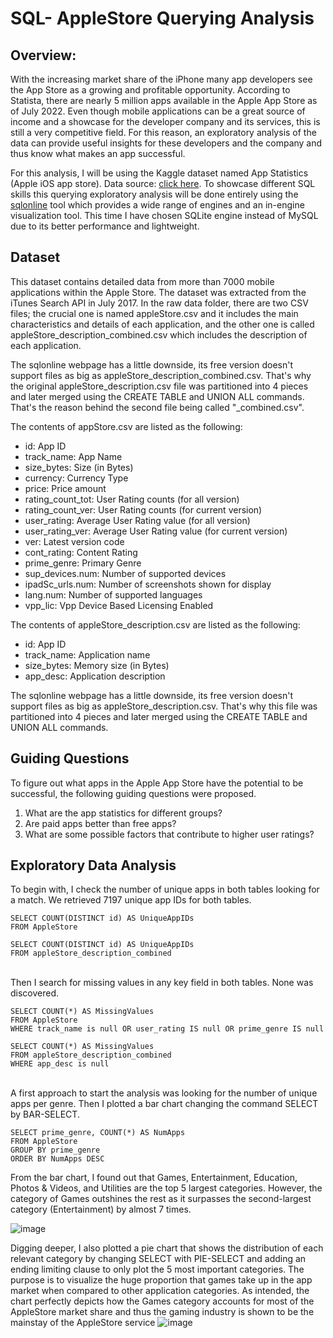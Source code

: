 # SQL- AppleStore Querying Analysis

## Overview:
With the increasing market share of the iPhone many app developers see the App Store as a growing and profitable opportunity. According to Statista, there are nearly 5 million apps available in the Apple App Store as of July 2022. Even though mobile applications can be a great source of income and a showcase for the developer company and its services, this is still a very competitive field. For this reason, an exploratory analysis of the data can provide useful insights for these developers and the company and thus know what makes an app successful.

For this analysis, I will be using the Kaggle dataset named App Statistics (Apple iOS app store). Data source: [click here](https://www.kaggle.com/datasets/ramamet4/app-store-apple-data-set-10k-apps). To showcase different SQL skills this querying exploratory analysis will be done entirely using the [sqlonline](https://sqliteonline.com/) tool which provides a wide range of engines and an in-engine visualization tool. This time I have chosen SQLite engine instead of MySQL due to its better performance and lightweight.

## Dataset
This dataset contains detailed data from more than 7000 mobile applications within the Apple Store. The dataset was extracted from the iTunes Search API in July 2017. In the raw data folder, there are two CSV files; the crucial one is named appleStore.csv and it includes the main characteristics and details of each application, and the other one is called appleStore_description_combined.csv which includes the description of each application. 

The sqlonline webpage has a little downside, its free version doesn't support files as big as appleStore_description_combined.csv. That's why the original appleStore_description.csv file was partitioned into 4 pieces and later merged using the CREATE TABLE and UNION ALL commands. That's the reason behind the second file being called "_combined.csv". 

The contents of appStore.csv are listed as the following:
  - id: App ID
  - track_name: App Name
  - size_bytes: Size (in Bytes)
  - currency: Currency Type
  - price: Price amount
  - rating_count_tot: User Rating counts (for all version)
  - rating_count_ver: User Rating counts (for current version)
  - user_rating: Average User Rating value (for all version)
  - user_rating_ver: Average User Rating value (for current version)
  - ver: Latest version code
  - cont_rating: Content Rating
  - prime_genre: Primary Genre
  - sup_devices.num: Number of supported devices
  - ipadSc_urls.num: Number of screenshots shown for display
  - lang.num: Number of supported languages
  - vpp_lic: Vpp Device Based Licensing Enabled

The contents of appleStore_description.csv are listed as the following:
  - id: App ID
  - track_name: Application name
  - size_bytes: Memory size (in Bytes)
  - app_desc: Application description

The sqlonline webpage has a little downside, its free version doesn't support files as big as appleStore_description.csv. That's why this file was partitioned into 4 pieces and later merged using the CREATE TABLE and UNION ALL commands. 

## Guiding Questions
To figure out what apps in the Apple App Store have the potential to be successful, the following guiding questions were proposed.

  1. What are the app statistics for different groups?
  2. Are paid apps better than free apps?
  3. What are some possible factors that contribute to higher user ratings?

## Exploratory Data Analysis
To begin with, I check the number of unique apps in both tables looking for a match. We retrieved 7197 unique app IDs for both tables.  
```
SELECT COUNT(DISTINCT id) AS UniqueAppIDs
FROM AppleStore

SELECT COUNT(DISTINCT id) AS UniqueAppIDs
FROM appleStore_description_combined
```

</br>Then I search for missing values in any key field in both tables. None was discovered.
```
SELECT COUNT(*) AS MissingValues
FROM AppleStore
WHERE track_name is null OR user_rating IS null OR prime_genre IS null

SELECT COUNT(*) AS MissingValues
FROM appleStore_description_combined
WHERE app_desc is null
```

</br>A first approach to start the analysis was looking for the number of unique apps per genre. Then I plotted a bar chart changing the command SELECT by BAR-SELECT. 
```
SELECT prime_genre, COUNT(*) AS NumApps
FROM AppleStore
GROUP BY prime_genre
ORDER BY NumApps DESC
```

From the bar chart, I found out that Games, Entertainment, Education, Photos & Videos, and Utilities are the top 5 largest categories. However, the category of Games outshines the rest as it surpasses the second-largest category (Entertainment) by almost 7 times.

![image](https://github.com/AlvaroM99/SQL---Apple-Store-Querying-Analysis/assets/129555669/98602544-999a-4cdb-85db-1ce303b92ba7)

Digging deeper, I also plotted a pie chart that shows the distribution of each relevant category by changing SELECT with PIE-SELECT and adding an ending limiting clause to only plot the 5 most important categories. The purpose is to visualize the huge proportion that games take up in the app market when compared to other application categories. As intended, the chart perfectly depicts how the Games category accounts for most of the AppleStore market share and thus the gaming industry is shown to be the mainstay of the AppleStore service
![image](https://github.com/AlvaroM99/SQL---Apple-Store-Querying-Analysis/assets/129555669/88ecd76a-e937-46d6-8d17-7cba78cee908)

</br>
